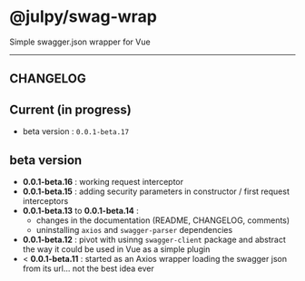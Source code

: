 
# @julpy/swag-wrap

Simple swagger.json wrapper for Vue

---------

## CHANGELOG

## Current (in progress)

- beta version : `0.0.1-beta.17`

## beta version

- **0.0.1-beta.16** : working  request interceptor
- **0.0.1-beta.15** : adding security parameters in constructor  / first request interceptors
- **0.0.1-beta.13** to **0.0.1-beta.14** : 
  - changes in the documentation (README, CHANGELOG, comments)
  - uninstalling `axios` and `swagger-parser` dependencies
- **0.0.1-beta.12** : pivot with usinng `swagger-client` package and abstract the way it could be used in Vue as a simple plugin
- < **0.0.1-beta.11** : started as an Axios wrapper loading the swagger json from its url... not the best idea ever

<!-- ### Breaking changes -->

<!-- ### New features -->

<!-- ### Bug fixes -->
